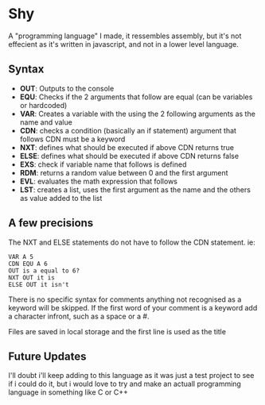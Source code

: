 # Shy

A "programming language" I made, it ressembles assembly, but it's not effecient as it's written in javascript, and not in a lower level language.

## Syntax

- **OUT**: Outputs to the console
- **EQU**: Checks if the 2 arguments that follow are equal (can be variables or hardcoded)
- **VAR**: Creates a variable with the using the 2 following arguments as the name and value
- **CDN**: checks a condition (basically an if statement) argument that follows CDN must be a keyword
- **NXT**: defines what should be executed if above CDN returns true
- **ELSE**: defines what should be executed if above CDN returns false
- **EXS**: check if variable name that follows is defined
- **RDM**: returns a random value between 0 and the first argument
- **EVL**: evaluates the math expression that follows
- **LST**: creates a list, uses the first argument as the name and the others as value added to the list

## A few precisions

The NXT and ELSE statements do not have to follow the CDN statement. ie:

```
VAR A 5
CDN EQU A 6
OUT is a equal to 6?
NXT OUT it is
ELSE OUT it isn't
```
There is no specific syntax for comments anything not recognised as a keyword will be skipped. If the first word of your comment is a keyword add a character infront, such as a space or a #.

Files are saved in local storage and the first line is used as the title

## Future Updates

I'll doubt i'll keep adding to this language as it was just a test project to see if i could do it, but i would love to try and make an actuall programming language in something like C or C++
